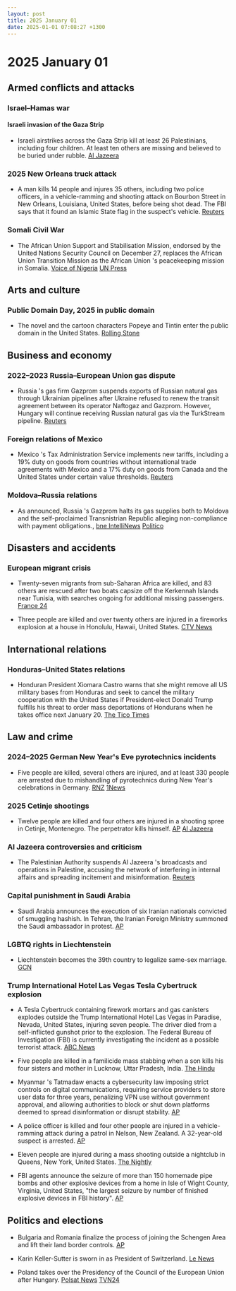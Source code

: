 ```yaml
---
layout: post
title: 2025 January 01
date: 2025-01-01 07:08:27 +1300
---
```


# 2025 January 01

## Armed conflicts and attacks

### Israel–Hamas war

#### Israeli invasion of the Gaza Strip

- Israeli airstrikes across the Gaza Strip kill at least 26 Palestinians, including four children. At least ten others are missing and believed to be buried under rubble. [Al Jazeera](https://www.aljazeera.com/news/2025/1/1/israel-kills-at-least-22-palestinians-across-gaza-on-new-year-day)

### 2025 New Orleans truck attack

- A man kills 14 people and injures 35 others, including two police officers, in a vehicle-ramming and shooting attack on Bourbon Street in New Orleans, Louisiana, United States, before being shot dead. The FBI says that it found an Islamic State flag in the suspect's vehicle. [Reuters](https://www.reuters.com/world/us/multiple-fatalities-truck-crashes-into-new-orleans-crowd-cbs-news-says-2025-01-01/)

### Somali Civil War

- The African Union Support and Stabilisation Mission, endorsed by the United Nations Security Council on December 27, replaces the African Union Transition Mission as the African Union 's peacekeeping mission in Somalia. [Voice of Nigeria](https://von.gov.ng/un-approves-new-au-force-in-somalia/) [UN Press](https://press.un.org/en/2024/sc15955.doc.htm)

## Arts and culture

### Public Domain Day, 2025 in public domain

- The novel and the cartoon characters Popeye and Tintin enter the public domain in the United States. [Rolling Stone](https://www.rollingstone.com/culture/culture-news/popeye-skeleton-dance-singin-in-the-rain-maltese-falcon-public-domain-1235218802/)

## Business and economy

### 2022–2023 Russia–European Union gas dispute

- Russia 's gas firm Gazprom suspends exports of Russian natural gas through Ukrainian pipelines after Ukraine refused to renew the transit agreement between its operator Naftogaz and Gazprom. However, Hungary will continue receiving Russian natural gas via the TurkStream pipeline. [Reuters](https://www.reuters.com/business/energy/russia-halts-gas-exports-europe-via-ukraine-2025-01-01/)

### Foreign relations of Mexico

- Mexico 's Tax Administration Service implements new tariffs, including a 19% duty on goods from countries without international trade agreements with Mexico and a 17% duty on goods from Canada and the United States under certain value thresholds. [Reuters](https://www.reuters.com/world/americas/mexico-unveils-new-tariffs-popular-e-tailers-like-shein-temu-may-be-crosshairs-2024-12-31/)

### Moldova–Russia relations

- As announced, Russia 's Gazprom halts its gas supplies both to Moldova and the self-proclaimed Transnistrian Republic alleging non-compliance with payment obligations., [bne IntelliNews](https://www.intellinews.com/russia-cuts-gas-deliveries-to-moldova-in-attempt-to-undermine-political-stability-359712/) [Politico](https://www.politico.eu/article/moldova-gas-russia-cut-off-russia-cuts-off-gas-to-moldovan-separatists-risking-humanitarian-crisis/)

## Disasters and accidents

### European migrant crisis

- Twenty-seven migrants from sub-Saharan Africa are killed, and 83 others are rescued after two boats capsize off the Kerkennah Islands near Tunisia, with searches ongoing for additional missing passengers. [France 24](https://www.france24.com/en/live-news/20250102-27-sub-saharan-african-migrants-die-off-tunisia-in-shipwrecks)

- Three people are killed and over twenty others are injured in a fireworks explosion at a house in Honolulu, Hawaii, United States. [CTV News](https://www.ctvnews.ca/world/rescuers-find-gruesome-scene-at-a-honolulu-home-after-a-fireworks-blast-kills-3-injures-over-20-1.7162295)

## International relations

### Honduras–United States relations

- Honduran President Xiomara Castro warns that she might remove all US military bases from Honduras and seek to cancel the military cooperation with the United States if President-elect Donald Trump fulfills his threat to order mass deportations of Hondurans when he takes office next January 20. [The Tico Times](https://ticotimes.net/2025/01/02/honduras-threatens-to-expel-u-s-military-bases-over-trumps-deportation-plans)

## Law and crime

### 2024–2025 German New Year's Eve pyrotechnics incidents

- Five people are killed, several others are injured, and at least 330 people are arrested due to mishandling of pyrotechnics during New Year's celebrations in Germany. [RNZ](https://www.rnz.co.nz/news/world/538011/five-dead-in-germany-from-new-year-s-fireworks-accidents) [1News](https://www.1news.co.nz/2025/01/02/german-government-condemns-violence-that-killed-five-on-nye/)

### 2025 Cetinje shootings

- Twelve people are killed and four others are injured in a shooting spree in Cetinje, Montenegro. The perpetrator kills himself. [AP](https://apnews.com/article/montenegro-shooting-gunman-suicide-cetinje-7ab4ac905c4d08bca357251823dd4ee6) [Al Jazeera](https://www.aljazeera.com/news/2025/1/2/at-least-10-killed-in-mass-shooting-in-montenegro-suspect-kills-himself)

### Al Jazeera controversies and criticism

- The Palestinian Authority suspends Al Jazeera 's broadcasts and operations in Palestine, accusing the network of interfering in internal affairs and spreading incitement and misinformation. [Reuters](https://www.reuters.com/world/middle-east/palestinian-authority-suspends-broadcast-qatars-al-jazeera-tv-temporarily-2025-01-01/)

### Capital punishment in Saudi Arabia

- Saudi Arabia announces the execution of six Iranian nationals convicted of smuggling hashish. In Tehran, the Iranian Foreign Ministry summoned the Saudi ambassador in protest. [AP](https://apnews.com/article/iran-saudi-arabia-hashish-executions-efd48a3efcdbf2664e14c8ccf879f323)

### LGBTQ rights in Liechtenstein

- Liechtenstein becomes the 39th country to legalize same-sex marriage. [GCN](https://gcn.ie/liechtenstein-legalise-same-sex-marriage/)

### Trump International Hotel Las Vegas Tesla Cybertruck explosion

- A Tesla Cybertruck containing firework mortars and gas canisters explodes outside the Trump International Hotel Las Vegas in Paradise, Nevada, United States, injuring seven people. The driver died from a self-inflicted gunshot prior to the explosion. The Federal Bureau of Investigation (FBI) is currently investigating the incident as a possible terrorist attack. [ABC News](https://abc7.com/post/trump-tower-fire-police-investigating-vehicle-explosion-las-vegas-nevada-hotel-driver-dead/15737979/)

- Five people are killed in a familicide mass stabbing when a son kills his four sisters and mother in Lucknow, Uttar Pradesh, India. [The Hindu](https://www.thehindu.com/news/national/uttar-pradesh/five-of-family-found-dead-in-lucknow-hotel-accused-held/article69049292.ece)

- Myanmar 's Tatmadaw enacts a cybersecurity law imposing strict controls on digital communications, requiring service providers to store user data for three years, penalizing VPN use without government approval, and allowing authorities to block or shut down platforms deemed to spread disinformation or disrupt stability. [AP](https://apnews.com/article/internet-online-censorship-law-repression-8128ba7a2c02555217c6a64ab641eaf6)

- A police officer is killed and four other people are injured in a vehicle-ramming attack during a patrol in Nelson, New Zealand. A 32-year-old suspect is arrested. [AP](https://apnews.com/article/police-officer-killed-zealand-nelson-lyn-fleming-475f2a6aa1a5e7739b19d3fd1e724733)

- Eleven people are injured during a mass shooting outside a nightclub in Queens, New York, United States. [The Nightly](https://thenightly.com.au/world/new-york-nightclub-mass-shooting-11-people-reportedly-injured-after-incident-at-amazura-night-club-in-queens-c-17263836)

- FBI agents announce the seizure of more than 150 homemade pipe bombs and other explosive devices from a home in Isle of Wight County, Virginia, United States, "the largest seizure by number of finished explosive devices in FBI history". [AP](https://apnews.com/article/homemade-bombs-seized-virginia-firearms-c68488480ef8bd3de7b432272399aa28)

## Politics and elections

- Bulgaria and Romania finalize the process of joining the Schengen Area and lift their land border controls. [AP](https://apnews.com/article/bulgaria-romania-full-membership-schengen-area-8f63edc2d0dfa7e1d14934ea1cd9b2a2)

- Karin Keller-Sutter is sworn in as President of Switzerland. [Le News](https://lenews.ch/2024/12/27/switzerlands-new-president-in-2025/)

- Poland takes over the Presidency of the Council of the European Union after Hungary. [Polsat News](https://www.polsatnews.pl/wiadomosc/2025-01-03/inauguracja-polskiej-prezydencji-w-ue/) [TVN24](https://tvn24.pl/polska/polska-prezydencja-w-radzie-unii-europejskiej-oficjalna-inauguracja-przemowienie-premiera-donalda-tuska-st8245824)